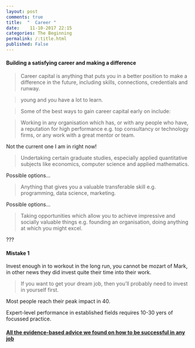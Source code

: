 ```yaml
---
layout: post
comments: true
title:  "  Career "
date:    11-10-2017 22:15
categories: The Beginning
permalink: /:title.html
published: False
---
```


#### Building a satisfying career and making a difference

>Career capital is anything that puts you in a better position to make a difference in the future, including skills, connections, credentials and runway.

> young and you have a lot to learn.


>Some of the best ways to gain career capital early on include:

>Working in any organisation which has, or with any people who have, a reputation for high performance e.g. top consultancy or technology firms, or any work with a great mentor or team.

Not the current one I am in right now!

>Undertaking certain graduate studies, especially applied quantitative subjects like economics, computer science and applied mathematics.

Possible options...

>Anything that gives you a valuable transferable skill e.g. programming, data science, marketing.

Possible options...

>Taking opportunities which allow you to achieve impressive and socially valuable things e.g. founding an organisation, doing anything at which you might excel.

???


#### Mistake 1

Invest enough in to workout in the long run, you cannot be mozart of Mark, in other news they did invest quite their time into their work.

>If you want to get your dream job, then you’ll probably need to invest in yourself first.

Most people reach their peak impact in 40.

Expert-level performance in established fields requires 10-30 yers of focussed practice.
#### [All the evidence-based advice we found on how to be successful in any job][ling2]


[ling]:https://80000hours.org/career-guide/career-capital/
[ling2]:https://80000hours.org/career-guide/how-to-be-successful/
